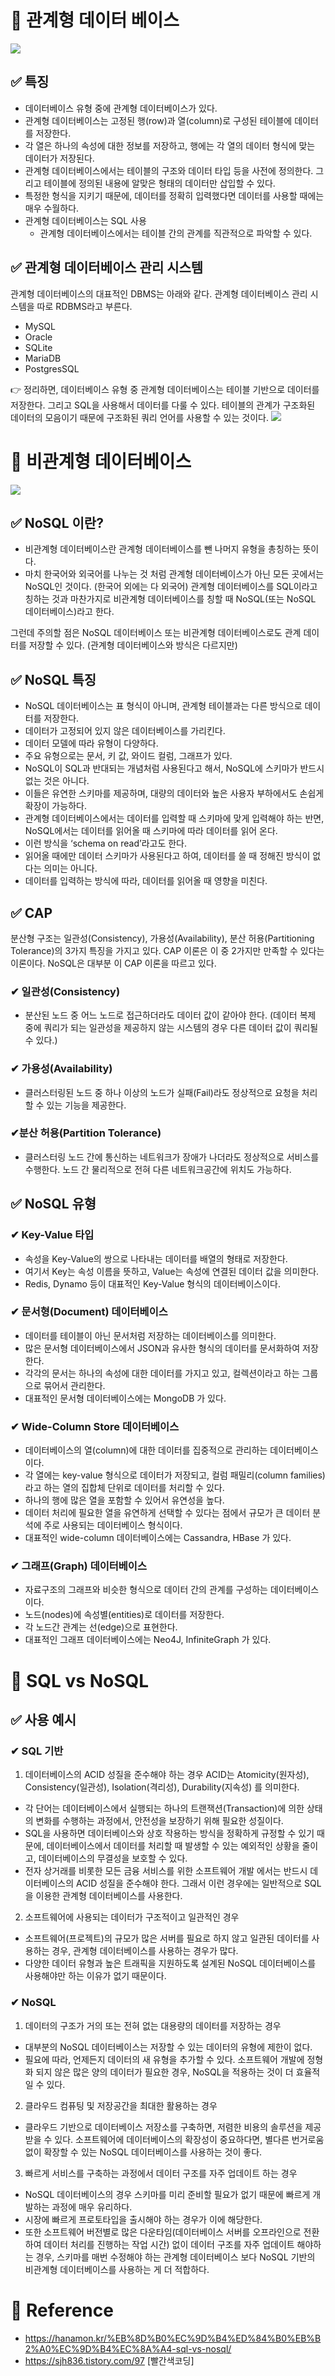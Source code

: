 # 📌 관계형 데이터 베이스
![](https://images.velog.io/images/kcwthing1210/post/80a781e3-e01d-4b25-b658-0aed3225a1c6/image.png)

## ✅ 특징
- 데이터베이스 유형 중에 관계형 데이터베이스가 있다.
- 관계형 데이터베이스는 고정된 행(row)과 열(column)로 구성된 테이블에 데이터를 저장한다.
- 각 열은 하나의 속성에 대한 정보를 저장하고, 행에는 각 열의 데이터 형식에 맞는 데이터가 저장된다.
- 관계형 데이터베이스에서는 테이블의 구조와 데이터 타입 등을 사전에 정의한다. 그리고 테이블에 정의된 내용에 알맞은 형태의 데이터만 삽입할 수 있다.
- 특정한 형식을 지키기 때문에, 데이터를 정확히 입력했다면 데이터를 사용할 때에는 매우 수월하다.
- 관계형 데이터베이스는 SQL 사용
    - 관계형 데이터베이스에서는 테이블 간의 관계를 직관적으로 파악할 수 있다.
## ✅ 관계형 데이터베이스 관리 시스템
관계형 데이터베이스의 대표적인 DBMS는 아래와 같다.
관계형 데이터베이스 관리 시스템을 따로 RDBMS라고 부른다.
- MySQL
- Oracle
- SQLite
- MariaDB
- PostgresSQL

👉 정리하면,
데이터베이스 유형 중 관계형 데이터베이스는 테이블 기반으로 데이터를 저장한다. 그리고 SQL을 사용해서 데이터를 다룰 수 있다.
테이블의 관계가 구조화된 데이터의 모음이기 때문에 구조화된 쿼리 언어를 사용할 수 있는 것이다.
![](https://images.velog.io/images/kcwthing1210/post/7eacd7c3-475e-4353-9f73-b2efc0078286/image.png)

# 📌 비관계형 데이터베이스
![](https://images.velog.io/images/kcwthing1210/post/c4cbafcb-391c-4202-86e1-664409843709/image.png)

## ✅ NoSQL 이란?
- 비관계형 데이터베이스란 관계형 데이터베이스를 뺀 나머지 유형을 총칭하는 뜻이다.
- 마치 한국어와 외국어를 나누는 것 처럼 관계형 데이터베이스가 아닌 모든 곳에서는 NoSQL인 것이다. (한국어 외에는 다 외국어)
  관계형 데이터베이스를 SQL이라고 칭하는 것과 마찬가지로 비관계형 데이터베이스를 칭할 때 NoSQL(또는 NoSQL 데이터베이스)라고 한다.

그런데 주의할 점은 NoSQL 데이터베이스 또는 비관계형 데이터베이스로도 관계 데이터를 저장할 수 있다. (관계형 데이터베이스와 방식은 다르지만)
## ✅ NoSQL 특징
- NoSQL 데이터베이스는 표 형식이 아니며, 관계형 테이블과는 다른 방식으로 데이터를 저장한다.
- 데이터가 고정되어 있지 않은 데이터베이스를 가리킨다.
- 데이터 모델에 따라 유형이 다양하다.
- 주요 유형으로는 문서, 키 값, 와이드 컬럼, 그래프가 있다.
- NoSQL이 SQL과 반대되는 개념처럼 사용된다고 해서, NoSQL에 스키마가 반드시 없는 것은 아니다.
- 이들은 유연한 스키마를 제공하며, 대량의 데이터와 높은 사용자 부하에서도 손쉽게 확장이 가능하다.
- 관계형 데이터베이스에서는 데이터를 입력할 때 스키마에 맞게 입력해야 하는 반면, NoSQL에서는 데이터를 읽어올 때 스키마에 따라 데이터를 읽어 온다.
- 이런 방식을 ‘schema on read’라고도 한다.
- 읽어올 때에만 데이터 스키마가 사용된다고 하여, 데이터를 쓸 때 정해진 방식이 없다는 의미는 아니다.
- 데이터를 입력하는 방식에 따라, 데이터를 읽어올 때 영향을 미친다.

## ✅ CAP
분산형 구조는 일관성(Consistency), 가용성(Availability), 분산 허용(Partitioning Tolerance)의 3가지 특징을 가지고 있다. CAP 이론은 이 중 2가지만 만족할 수 있다는 이론이다. NoSQL은 대부분 이 CAP 이론을 따르고 있다.

### ✔ 일관성(Consistency)
- 분산된 노드 중 어느 노드로 접근하더라도 데이터 값이 같아야 한다. (데이터 복제 중에 쿼리가 되는 일관성을 제공하지 않는 시스템의 경우 다른 데이터 값이 쿼리될 수 있다.)
### ✔ 가용성(Availability)
- 클러스터링된 노드 중 하나 이상의 노드가 실패(Fail)라도 정상적으로 요청을 처리할 수 있는 기능을 제공한다.
### ✔분산 허용(Partition Tolerance)
- 클러스터링 노드 간에 통신하는 네트워크가 장애가 나더라도 정상적으로 서비스를 수행한다. 노드 간 물리적으로 전혀 다른 네트워크공간에 위치도 가능하다.




## ✅ NoSQL 유형
### ✔ Key-Value 타입
- 속성을 Key-Value의 쌍으로 나타내는 데이터를 배열의 형태로 저장한다.
- 여기서 Key는 속성 이름을 뜻하고, Value는 속성에 연결된 데이터 값을 의미한다.
- Redis, Dynamo 등이 대표적인 Key-Value 형식의 데이터베이스이다.
### ✔ 문서형(Document) 데이터베이스
- 데이터를 테이블이 아닌 문서처럼 저장하는 데이터베이스를 의미한다.
- 많은 문서형 데이터베이스에서 JSON과 유사한 형식의 데이터를 문서화하여 저장한다.
- 각각의 문서는 하나의 속성에 대한 데이터를 가지고 있고, 컬렉션이라고 하는 그룹으로 묶어서 관리한다.
- 대표적인 문서형 데이터베이스에는 MongoDB 가 있다.
### ✔ Wide-Column Store 데이터베이스
- 데이터베이스의 열(column)에 대한 데이터를 집중적으로 관리하는 데이터베이스이다.
- 각 열에는 key-value 형식으로 데이터가 저장되고, 컬럼 패밀리(column families)라고 하는 열의 집합체 단위로 데이터를 처리할 수 있다.
- 하나의 행에 많은 열을 포함할 수 있어서 유연성을 높다.
- 데이터 처리에 필요한 열을 유연하게 선택할 수 있다는 점에서 규모가 큰 데이터 분석에 주로 사용되는 데이터베이스 형식이다.
- 대표적인 wide-column 데이터베이스에는 Cassandra, HBase 가 있다.
### ✔ 그래프(Graph) 데이터베이스
- 자료구조의 그래프와 비슷한 형식으로 데이터 간의 관계를 구성하는 데이터베이스이다.
- 노드(nodes)에 속성별(entities)로 데이터를 저장한다.
- 각 노드간 관계는 선(edge)으로 표현한다.
- 대표적인 그래프 데이터베이스에는 Neo4J, InfiniteGraph 가 있다.

# 📌 SQL vs NoSQL
## ✅ 사용 예시
### ✔ SQL 기반
1. 데이터베이스의 ACID 성질을 준수해야 하는 경우
   ACID는 Atomicity(원자성), Consistency(일관성), Isolation(격리성), Durability(지속성) 를 의미한다.
- 각 단어는 데이터베이스에서 실행되는 하나의 트랜잭션(Transaction)에 의한 상태의 변화를 수행하는 과정에서, 안전성을 보장하기 위해 필요한 성질이다.
- SQL을 사용하면 데이터베이스와 상호 작용하는 방식을 정확하게 규정할 수 있기 때문에, 데이터베이스에서 데이터를 처리할 때 발생할 수 있는 예외적인 상황을 줄이고, 데이터베이스의 무결성을 보호할 수 있다.
- 전자 상거래를 비롯한 모든 금융 서비스를 위한 소프트웨어 개발 에서는 반드시 데이터베이스의 ACID 성질을 준수해야 한다.
  그래서 이런 경우에는 일반적으로 SQL을 이용한 관계형 데이터베이스를 사용한다.
2. 소프트웨어에 사용되는 데이터가 구조적이고 일관적인 경우
- 소프트웨어(프로젝트)의 규모가 많은 서버를 필요로 하지 않고 일관된 데이터를 사용하는 경우, 관계형 데이터베이스를 사용하는 경우가 많다.
- 다양한 데이터 유형과 높은 트래픽을 지원하도록 설계된 NoSQL 데이터베이스를 사용해야만 하는 이유가 없기 때문이다.


### ✔ NoSQL
1. 데이터의 구조가 거의 또는 전혀 없는 대용량의 데이터를 저장하는 경우
- 대부분의 NoSQL 데이터베이스는 저장할 수 있는 데이터의 유형에 제한이 없다.
- 필요에 따라, 언제든지 데이터의 새 유형을 추가할 수 있다.
  소프트웨어 개발에 정형화 되지 않은 많은 양의 데이터가 필요한 경우, NoSQL을 적용하는 것이 더 효율적일 수 있다.
2. 클라우드 컴퓨팅 및 저장공간을 최대한 활용하는 경우
- 클라우드 기반으로 데이터베이스 저장소를 구축하면, 저렴한 비용의 솔루션을 제공받을 수 있다.
  소프트웨어에 데이터베이스의 확장성이 중요하다면, 별다른 번거로움 없이 확장할 수 있는 NoSQL 데이터베이스를 사용하는 것이 좋다.
3. 빠르게 서비스를 구축하는 과정에서 데이터 구조를 자주 업데이트 하는 경우
- NoSQL 데이터베이스의 경우 스키마를 미리 준비할 필요가 없기 때문에 빠르게 개발하는 과정에 매우 유리하다.
- 시장에 빠르게 프로토타입을 출시해야 하는 경우가 이에 해당한다.
- 또한 소프트웨어 버전별로 많은 다운타임(데이터베이스 서버를 오프라인으로 전환하여 데이터 처리를 진행하는 작업 시간) 없이 데이터 구조를 자주 업데이트 해야하는 경우, 스키마를 매번 수정해야 하는 관계형 데이터베이스 보다 NoSQL 기반의 비관계형 데이터베이스를 사용하는 게 더 적합하다.

# 🧩 Reference
- https://hanamon.kr/%EB%8D%B0%EC%9D%B4%ED%84%B0%EB%B2%A0%EC%9D%B4%EC%8A%A4-sql-vs-nosql/
- https://sjh836.tistory.com/97 [빨간색코딩]